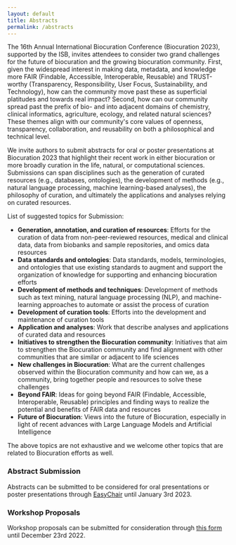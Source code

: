 ```yaml
---
layout: default
title: Abstracts
permalink: /abstracts
---
```


The 16th Annual International Biocuration Conference (Biocuration 2023),
supported by the ISB, invites attendees to consider two grand challenges
for the future of biocuration and the growing biocuration community. First,
given the widespread interest in making data, metadata, and knowledge more FAIR
(Findable, Accessible, Interoperable, Reusable) and TRUST-worthy
(Transparency, Responsibility, User Focus, Sustainability, and Technology),
how can the community move past these as superficial platitudes and towards
real impact? Second, how can our community spread past the prefix of bio-
and into adjacent domains of chemistry, clinical informatics, agriculture,
ecology, and related natural sciences? These themes align with our community's
core values of openness, transparency, collaboration, and reusability on both
a philosophical and technical level.

We invite authors to submit abstracts for oral or poster presentations at
Biocuration 2023 that highlight their recent work in either biocuration or
more broadly curation in the life, natural, or computational sciences.
Submissions can span disciplines such as the generation of curated resources
(e.g., databases, ontologies), the development of methods (e.g., natural
language processing, machine learning-based analyses), the philosophy of
curation, and ultimately the applications and analyses relying on curated
resources.

List of suggested topics for Submission:

- **Generation, annotation, and curation of resources**: Efforts for the curation
of data from non-peer-reviewed resources, medical and clinical data, data from
biobanks and sample repositories, and omics data resources
- **Data standards and ontologies**: Data standards, models, terminologies,
and ontologies that use existing standards to augment and support the
organization of knowledge for supporting and enhancing biocuration efforts
- **Development of methods and techniques**: Development of methods such as
text mining, natural language processing (NLP), and machine-learning approaches
to automate or assist the process of curation
- **Development of curation tools**: Efforts into the development and
maintenance of curation tools
- **Application and analyses**: Work that describe analyses and applications
of curated data and resources
- **Initiatives to strengthen the Biocuration community**: Initiatives that aim
to strengthen the Biocuration community and find alignment with other
communities that are similar or adjacent to life sciences
- **New challenges in Biocuration**: What are the current challenges observed
within the Biocuration community and how can we, as a community, bring together
people and resources to solve these challenges
- **Beyond FAIR**: Ideas for going beyond FAIR (Findable, Accessible,
Interoperable, Reusable) principles and finding ways to realize the potential
and benefits of FAIR data and resources
- **Future of Biocuration**: Views into the future of Biocuration, especially
in light of recent advances with Large Language Models and Artificial
Intelligence

The above topics are not exhaustive and we welcome other topics that are related
to Biocuration efforts as well.


### Abstract Submission

Abstracts can be submitted to be considered for oral presentations or
poster presentations through [EasyChair](https://easychair.org/conferences/?conf=biocuration2023) until January 3rd 2023.

### Workshop Proposals

Workshop proposals can be submitted for consideration through [this form](https://forms.gle/iYUu2RN25TgUMW7x9) until December 23rd 2022.
